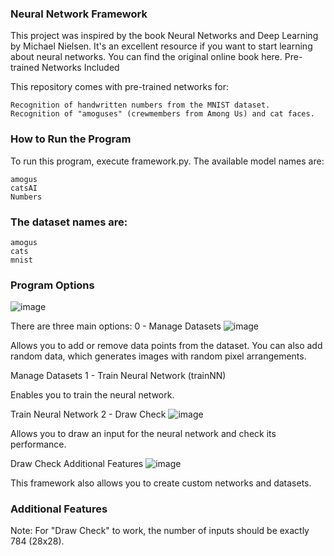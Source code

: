 ### Neural Network Framework

This project was inspired by the book Neural Networks and Deep Learning by Michael Nielsen. It's an excellent resource if you want to start learning about neural networks. You can find the original online book here.
Pre-trained Networks Included

This repository comes with pre-trained networks for:

    Recognition of handwritten numbers from the MNIST dataset.
    Recognition of "amoguses" (crewmembers from Among Us) and cat faces.

### How to Run the Program

To run this program, execute framework.py. The available model names are:

    amogus
    catsAI
    Numbers

### The dataset names are:

    amogus
    cats
    mnist

### Program Options
![image](https://github.com/Radonchnk/Neural-network-framework-for-drawing-on-Numpy/assets/106886863/c04f33dd-ecb7-4ffc-a723-e5e18be84eff)

There are three main options:
0 - Manage Datasets
![image](https://github.com/Radonchnk/Neural-network-framework-for-drawing-on-Numpy/assets/106886863/938e4f75-87f6-4796-89ca-3a6783e56cb8)

Allows you to add or remove data points from the dataset. You can also add random data, which generates images with random pixel arrangements.

Manage Datasets
1 - Train Neural Network (trainNN)

Enables you to train the neural network.

Train Neural Network
2 - Draw Check
![image](https://github.com/Radonchnk/Neural-network-framework-for-drawing-on-Numpy/assets/106886863/9af860a4-3d97-4900-aef6-5856862ceb82)

Allows you to draw an input for the neural network and check its performance.

Draw Check
Additional Features
![image](https://github.com/Radonchnk/Neural-network-framework-for-drawing-on-Numpy/assets/106886863/dbf65db2-ef4b-4118-9dbd-14d745038442)

This framework also allows you to create custom networks and datasets.

### Additional Features

Note: For "Draw Check" to work, the number of inputs should be exactly 784 (28x28).
